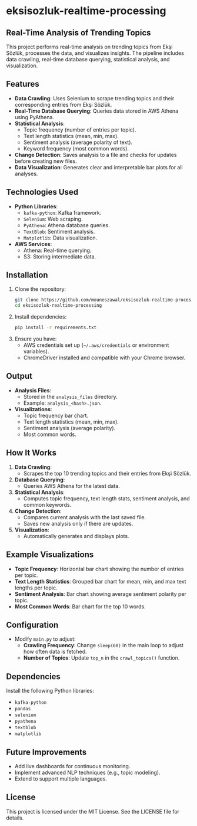 # eksisozluk-realtime-processing
## Real-Time Analysis of Trending Topics

This project performs real-time analysis on trending topics from Ekşi Sözlük, processes the data, and visualizes insights. The pipeline includes data crawling, real-time database querying, statistical analysis, and visualization.

## Features
- **Data Crawling**: Uses Selenium to scrape trending topics and their corresponding entries from Ekşi Sözlük.
- **Real-Time Database Querying**: Queries data stored in AWS Athena using PyAthena.
- **Statistical Analysis**:
  - Topic frequency (number of entries per topic).
  - Text length statistics (mean, min, max).
  - Sentiment analysis (average polarity of text).
  - Keyword frequency (most common words).
- **Change Detection**: Saves analysis to a file and checks for updates before creating new files.
- **Data Visualization**: Generates clear and interpretable bar plots for all analyses.

## Technologies Used
- **Python Libraries**:
  - `kafka-python`: Kafka framework.
  - `Selenium`: Web scraping.
  - `PyAthena`: Athena database queries.
  - `TextBlob`: Sentiment analysis.
  - `Matplotlib`: Data visualization.
- **AWS Services**:
  - Athena: Real-time querying.
  - S3: Storing intermediate data.

## Installation
1. Clone the repository:
   ```bash
   git clone https://github.com/mouneszawal/eksisozluk-realtime-processing.git
   cd eksisozluk-realtime-processing
   ```
2. Install dependencies:
   ```bash
   pip install -r requirements.txt
   ```
3. Ensure you have:
   - AWS credentials set up (`~/.aws/credentials` or environment variables).
   - ChromeDriver installed and compatible with your Chrome browser.

## Output
- **Analysis Files**:
  - Stored in the `analysis_files` directory.
  - Example: `analysis_<hash>.json`.
- **Visualizations**:
  - Topic frequency bar chart.
  - Text length statistics (mean, min, max).
  - Sentiment analysis (average polarity).
  - Most common words.

## How It Works
1. **Data Crawling**:
   - Scrapes the top 10 trending topics and their entries from Ekşi Sözlük.
2. **Database Querying**:
   - Queries AWS Athena for the latest data.
3. **Statistical Analysis**:
   - Computes topic frequency, text length stats, sentiment analysis, and common keywords.
4. **Change Detection**:
   - Compares current analysis with the last saved file.
   - Saves new analysis only if there are updates.
5. **Visualization**:
   - Automatically generates and displays plots.

## Example Visualizations
- **Topic Frequency**: Horizontal bar chart showing the number of entries per topic.
- **Text Length Statistics**: Grouped bar chart for mean, min, and max text lengths per topic.
- **Sentiment Analysis**: Bar chart showing average sentiment polarity per topic.
- **Most Common Words**: Bar chart for the top 10 words.

## Configuration
- Modify `main.py` to adjust:
  - **Crawling Frequency**: Change `sleep(60)` in the main loop to adjust how often data is fetched.
  - **Number of Topics**: Update `top_n` in the `crawl_topics()` function.

## Dependencies
Install the following Python libraries:
- `kafka-python`
- `pandas`
- `selenium`
- `pyathena`
- `textblob`
- `matplotlib`

## Future Improvements
- Add live dashboards for continuous monitoring.
- Implement advanced NLP techniques (e.g., topic modeling).
- Extend to support multiple languages.

## License
This project is licensed under the MIT License. See the LICENSE file for details.

